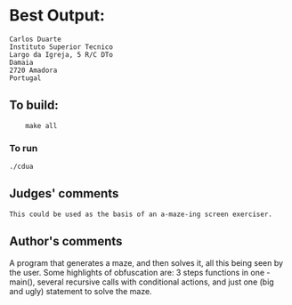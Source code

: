 # Best Output:

    Carlos Duarte
    Instituto Superior Tecnico
    Largo da Igreja, 5 R/C DTo
    Damaia
    2720 Amadora 
    Portugal

## To build:

        make all

### To run

	./cdua

## Judges' comments

    This could be used as the basis of an a-maze-ing screen exerciser.

## Author's comments

   A program that generates a maze, and then solves it, all this being
   seen by the user.  Some highlights of obfuscation are: 3 steps
   functions in one - main(), several recursive calls with conditional
   actions, and just one (big and ugly) statement to solve the maze.
